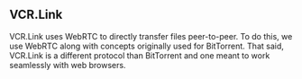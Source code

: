 ## VCR.Link

VCR.Link uses WebRTC to directly transfer files peer-to-peer. To do this, we use WebRTC along with concepts originally used for BitTorrent. That said, VCR.Link is a different protocol than BitTorrent and one meant to work seamlessly with web browsers.